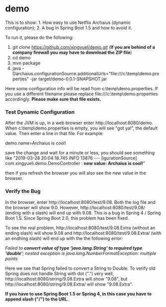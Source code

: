# demo

This is to show: 1. How easy to use Netflix Archaius (dynamic configuration); 2. A bug in Spring Boot 1.5 and how to avoid it.

To run it, please do the following:

1. git clone https://github.com/xingyuel/demo.git (**If you are behind of a company firewall you may have to download the ZIP file**)
2. cd demo
3. mvn package
4. java -Darchaius.configurationSource.additionalUrls="file:///c:\temp\demo.properties" -jar target/demo-0.0.1-SNAPSHOT.jar

Here some configuration info will be read from c:\temp\demo.properties. If you use a different filename please replace file:///c:\temp\demo.properties accordingly. **Please make sure that file exists.**

### Test Dynamic Configuration

After the JVM is up, in a web browser enter http://localhost:8080/demo. When c:\temp\demo.properties is empty, you will see "got ya!", the default value. Then enter a line in that file. For example:

demo.name=Archaius is cool!

save the change and wait for a minute or less, you should see something like "2019-03-28 20:04:18.745  INFO 13876 --- [igurationSource] com.xingyueli.demo.DemoController         : **new value: Archaius is cool!**"

then if you refresh the browser you will also see the new value in the browser.

### Verify the Bug

In the browser, enter http://localhost:8080/test/9.08. Both the log file and the browser will show 9.0. However, http://localhost:8080/test/9.08/ (ending with a slash) will end up with 9.08. This is a bug in Spring 4 / Spring Boot 1.5. Since Spring Boot 2.0, this problem has been fixed.

To see the real problem, http://localhost:8080/test/9.08.Extra (without an ending slash) will show 9.08 and http://localhost:8080/test/9.08.Extra/ (with an endhing slash) will end up with the the following error:

*Failed to **convert value of type 'java.lang.String' to required type 'double'**; nested exception is java.lang.NumberFormatException: multiple points*

Here we see that Spring failed to convert a String to Double. To verify old Spring does not handle String with dot (".") very well, http://localhost:8080/string/9.08.Extra will show "9.08", but http://localhost:8080/string/9.08.Extra/ will show "9.08.Extra".

**If you have to use Spring Boot 1.5 or Spring 4, in this case you have to append slash ("/") to the URL.**

